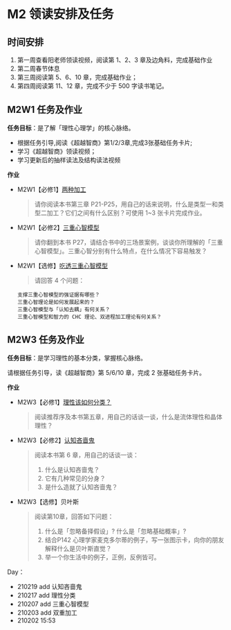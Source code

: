 # M2 领读安排及任务

## 时间安排

1. 第一周查看阳老师领读视频，阅读第 1、2、3 章及边角料，完成基础作业
2. 第二周春节体息
3. 第三周阅读第 5、6、10 章，完成基础作业；
4. 第四周阅读第 11、12 章，完成不少于 500 字读书笔记。

## M2W1 任务及作业

**任务目标**：是了解「理性心理学」的核心脉络。

- 根据任务引导,阅读《超越智商》第1/2/3章,完成3张基础任务卡片;
- 学习《超越智商》领读视频；
- 学习更新后的抽样读法及结构读法视频

**作业**

- M2W1【必修1】[两种加工](../CARD/210203-双过程理论.md)
    >请你阅读本书第三章 P21-P25，用自己的话来说明，什么是类型一和类型二加工？它们之间有什么区别？可使用 1~3 张卡片完成作业。
- M2W1【必修2】[三重心智模型](../CARD/210206-三重心智模型.md)
    >请你翻到本书 P27，请结合书中的三场景案例，谈谈你所理解的「三重心智模型」。三重心智分别有什么特点，在什么情况下容易触发？
- M2W1【选修】[吃透三重心智模型]()
    >请回答 4 个问题：
    ```
    支撑三重心智模型的强证据有哪些？
    三重心智理论是如何发展起来的？
    三重心智模型与「认知去耦」有何关系？
    三重心智模型和智力的 CHC 理论、双进程加工理论有何关系？
    ```

## M2W3 任务及作业

**任务目标**：是学习理性的基本分类，掌握核心脉络。

请根据任务引导，读《超越智商》第 5/6/10 章，完成 2 张基础任务卡片。

**作业**

- M2W3【必修1】[理性该如何分类？](../CARD/210216-理性分类.md)
    >阅读推荐序及本书第五章，用自己的话谈一谈，什么是流体理性和晶体理性？
- M2W3【必修2】[认知吝啬鬼](210217-认知吝啬鬼.md)
    >阅读本书第 6 章，用自己的话谈一谈：
    >1. 什么是认知吝啬鬼？
    >2. 它有几种常见的分身？
    >3. 是什么造就了认知吝啬鬼？
- M2W3【选修】贝叶斯
    >阅读第10章，回答如下问题：
    >1. 什么是「忽略备择假设」? 什么是「忽略基础概率」?
    >2. 结合P142 心理学家麦克多尔蒂的例子，写一张图示卡，向你的朋友解释什么是贝叶斯直觉？
    >3. 举一个你生活中的例子，正例，反例皆可。

Day：

- 210219 add 认知吝啬鬼
- 210217 add 理性分类
- 210207 add 三重心智模型
- 210203 add 双重加工
- 210202 15:53